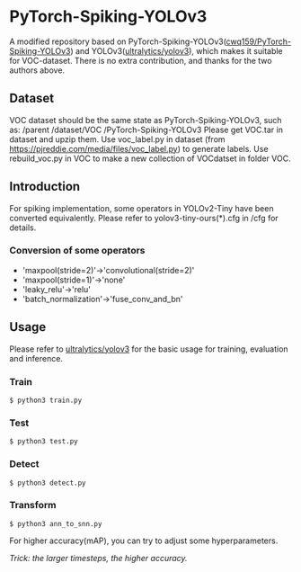 # PyTorch-Spiking-YOLOv3
A modified repository based on PyTorch-Spiking-YOLOv3([cwq159/PyTorch-Spiking-YOLOv3](https://github.com/cwq159/PyTorch-Spiking-YOLOv3)) and YOLOv3([ultralytics/yolov3](https://github.com/ultralytics/yolov3)), which makes it suitable for VOC-dataset. There is no extra contribution, and thanks for the two authors above.

## Dataset
VOC dataset should be the same state as PyTorch-Spiking-YOLOv3, such as:
/parent
  /dataset/VOC
  /PyTorch-Spiking-YOLOv3
Please get VOC.tar in dataset and upzip them.
Use voc_label.py in dataset (from https://pjreddie.com/media/files/voc_label.py) to generate labels.
Use rebuild_voc.py in VOC to make a new collection of VOCdatset in folder VOC.

## Introduction
For spiking implementation, some operators in YOLOv2-Tiny have been converted equivalently. Please refer to yolov3-tiny-ours(\*).cfg in /cfg for details.
### Conversion of some operators
+ 'maxpool(stride=2)'->'convolutional(stride=2)'
+ 'maxpool(stride=1)'->'none'
+ 'leaky_relu'->'relu'
+ 'batch_normalization'->'fuse_conv_and_bn'

## Usage
Please refer to [ultralytics/yolov3](https://github.com/ultralytics/yolov3) for the basic usage for training, evaluation and inference. 
### Train
```
$ python3 train.py
```
### Test
```
$ python3 test.py
```
### Detect
```
$ python3 detect.py
```
### Transform
```
$ python3 ann_to_snn.py
```
For higher accuracy(mAP), you can try to adjust some hyperparameters.

*Trick: the larger timesteps, the higher accuracy.*
